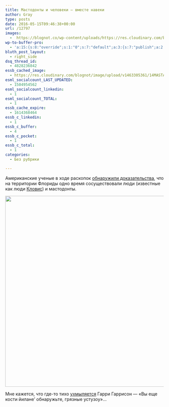 ```yaml
---
title: Мастодонты и человеки — вместе навеки
author: Gray
type: posts
date: 2016-05-15T09:46:38+00:00
url: /12797
images:
  -  https://blognot.co/wp-content/uploads/https://res.cloudinary.com/blognot/image/upload/v1463305361/14MASTADON1-master768_sk69ie.jpg
wp-to-buffer-pro:
  - 'a:15:{s:8:"override";s:1:"0";s:7:"default";a:3:{s:7:"publish";a:2:{s:7:"enabled";s:1:"1";s:6:"status";a:1:{i:0;a:7:{s:5:"image";s:1:"1";s:11:"sub_profile";i:0;s:7:"message";s:13:"{title} {url}";s:8:"schedule";s:12:"queue_bottom";s:4:"days";s:1:"0";s:5:"hours";s:1:"0";s:7:"minutes";s:1:"0";}}}s:6:"update";a:1:{s:6:"status";a:1:{i:0;a:7:{s:5:"image";s:1:"0";s:11:"sub_profile";i:0;s:7:"message";s:27:"Updated Post: {title} {url}";s:8:"schedule";s:12:"queue_bottom";s:4:"days";s:1:"0";s:5:"hours";s:1:"0";s:7:"minutes";s:1:"0";}}}s:10:"conditions";a:1:{s:8:"post_tag";s:0:"";}}s:24:"530daa0d7e66d33475000043";a:3:{s:7:"publish";a:1:{s:6:"status";a:1:{i:0;a:7:{s:5:"image";s:1:"0";s:11:"sub_profile";i:0;s:7:"message";s:0:"";s:8:"schedule";s:12:"queue_bottom";s:4:"days";s:1:"0";s:5:"hours";s:1:"0";s:7:"minutes";s:1:"0";}}}s:6:"update";a:1:{s:6:"status";a:1:{i:0;a:7:{s:5:"image";s:1:"0";s:11:"sub_profile";i:0;s:7:"message";s:0:"";s:8:"schedule";s:12:"queue_bottom";s:4:"days";s:1:"0";s:5:"hours";s:1:"0";s:7:"minutes";s:1:"0";}}}s:10:"conditions";a:1:{s:8:"post_tag";s:0:"";}}s:24:"5559ad520fc54cee1e8b4567";a:3:{s:7:"publish";a:1:{s:6:"status";a:1:{i:0;a:7:{s:5:"image";s:1:"0";s:11:"sub_profile";i:0;s:7:"message";s:0:"";s:8:"schedule";s:12:"queue_bottom";s:4:"days";s:1:"0";s:5:"hours";s:1:"0";s:7:"minutes";s:1:"0";}}}s:6:"update";a:1:{s:6:"status";a:1:{i:0;a:7:{s:5:"image";s:1:"0";s:11:"sub_profile";i:0;s:7:"message";s:0:"";s:8:"schedule";s:12:"queue_bottom";s:4:"days";s:1:"0";s:5:"hours";s:1:"0";s:7:"minutes";s:1:"0";}}}s:10:"conditions";a:1:{s:8:"post_tag";s:0:"";}}s:24:"5559ae040fc54c3a208b4567";a:3:{s:7:"publish";a:1:{s:6:"status";a:1:{i:0;a:7:{s:5:"image";s:1:"0";s:11:"sub_profile";i:0;s:7:"message";s:0:"";s:8:"schedule";s:12:"queue_bottom";s:4:"days";s:1:"0";s:5:"hours";s:1:"0";s:7:"minutes";s:1:"0";}}}s:6:"update";a:1:{s:6:"status";a:1:{i:0;a:7:{s:5:"image";s:1:"0";s:11:"sub_profile";i:0;s:7:"message";s:0:"";s:8:"schedule";s:12:"queue_bottom";s:4:"days";s:1:"0";s:5:"hours";s:1:"0";s:7:"minutes";s:1:"0";}}}s:10:"conditions";a:1:{s:8:"post_tag";s:0:"";}}s:24:"5559ae1e0fc54c29208b4569";a:3:{s:7:"publish";a:1:{s:6:"status";a:1:{i:0;a:7:{s:5:"image";s:1:"0";s:11:"sub_profile";i:0;s:7:"message";s:0:"";s:8:"schedule";s:12:"queue_bottom";s:4:"days";s:1:"0";s:5:"hours";s:1:"0";s:7:"minutes";s:1:"0";}}}s:6:"update";a:1:{s:6:"status";a:1:{i:0;a:7:{s:5:"image";s:1:"0";s:11:"sub_profile";i:0;s:7:"message";s:0:"";s:8:"schedule";s:12:"queue_bottom";s:4:"days";s:1:"0";s:5:"hours";s:1:"0";s:7:"minutes";s:1:"0";}}}s:10:"conditions";a:1:{s:8:"post_tag";s:0:"";}}s:24:"55b23a2b474329b366ad5931";a:3:{s:7:"publish";a:1:{s:6:"status";a:1:{i:0;a:7:{s:5:"image";s:1:"0";s:11:"sub_profile";i:0;s:7:"message";s:23:"New Post: {title} {url}";s:8:"schedule";s:12:"queue_bottom";s:4:"days";s:1:"0";s:5:"hours";s:1:"0";s:7:"minutes";s:1:"0";}}}s:6:"update";a:1:{s:6:"status";a:1:{i:0;a:7:{s:5:"image";s:1:"0";s:11:"sub_profile";i:0;s:7:"message";s:23:"New Post: {title} {url}";s:8:"schedule";s:12:"queue_bottom";s:4:"days";s:1:"0";s:5:"hours";s:1:"0";s:7:"minutes";s:1:"0";}}}s:10:"conditions";a:1:{s:8:"post_tag";s:0:"";}}s:24:"55b23a44474329f162ad5939";a:3:{s:7:"publish";a:1:{s:6:"status";a:1:{i:0;a:7:{s:5:"image";s:1:"0";s:11:"sub_profile";i:0;s:7:"message";s:23:"New Post: {title} {url}";s:8:"schedule";s:12:"queue_bottom";s:4:"days";s:1:"0";s:5:"hours";s:1:"0";s:7:"minutes";s:1:"0";}}}s:6:"update";a:1:{s:6:"status";a:1:{i:0;a:7:{s:5:"image";s:1:"0";s:11:"sub_profile";i:0;s:7:"message";s:23:"New Post: {title} {url}";s:8:"schedule";s:12:"queue_bottom";s:4:"days";s:1:"0";s:5:"hours";s:1:"0";s:7:"minutes";s:1:"0";}}}s:10:"conditions";a:1:{s:8:"post_tag";s:0:"";}}s:24:"4eb3e9e6512f7eb575000000";a:4:{s:7:"enabled";s:1:"1";s:7:"publish";a:1:{s:6:"status";a:1:{i:0;a:7:{s:5:"image";s:1:"0";s:11:"sub_profile";i:0;s:7:"message";s:0:"";s:8:"schedule";s:12:"queue_bottom";s:4:"days";s:1:"0";s:5:"hours";s:1:"0";s:7:"minutes";s:1:"0";}}}s:6:"update";a:1:{s:6:"status";a:1:{i:0;a:7:{s:5:"image";s:1:"0";s:11:"sub_profile";i:0;s:7:"message";s:0:"";s:8:"schedule";s:12:"queue_bottom";s:4:"days";s:1:"0";s:5:"hours";s:1:"0";s:7:"minutes";s:1:"0";}}}s:10:"conditions";a:1:{s:8:"post_tag";s:0:"";}}s:24:"505c4e6d1b81f6966a000022";a:3:{s:7:"publish";a:1:{s:6:"status";a:1:{i:0;a:7:{s:5:"image";s:1:"0";s:11:"sub_profile";i:0;s:7:"message";s:0:"";s:8:"schedule";s:12:"queue_bottom";s:4:"days";s:1:"0";s:5:"hours";s:1:"0";s:7:"minutes";s:1:"0";}}}s:6:"update";a:1:{s:6:"status";a:1:{i:0;a:7:{s:5:"image";s:1:"0";s:11:"sub_profile";i:0;s:7:"message";s:0:"";s:8:"schedule";s:12:"queue_bottom";s:4:"days";s:1:"0";s:5:"hours";s:1:"0";s:7:"minutes";s:1:"0";}}}s:10:"conditions";a:1:{s:8:"post_tag";s:0:"";}}s:24:"000000000000000000025630";a:4:{s:7:"enabled";s:1:"1";s:7:"publish";a:1:{s:6:"status";a:1:{i:0;a:7:{s:5:"image";s:1:"0";s:11:"sub_profile";i:0;s:7:"message";s:0:"";s:8:"schedule";s:12:"queue_bottom";s:4:"days";s:1:"0";s:5:"hours";s:1:"0";s:7:"minutes";s:1:"0";}}}s:6:"update";a:1:{s:6:"status";a:1:{i:0;a:7:{s:5:"image";s:1:"0";s:11:"sub_profile";i:0;s:7:"message";s:0:"";s:8:"schedule";s:12:"queue_bottom";s:4:"days";s:1:"0";s:5:"hours";s:1:"0";s:7:"minutes";s:1:"0";}}}s:10:"conditions";a:1:{s:8:"post_tag";s:0:"";}}s:24:"52299b3a6771caf57c000000";a:4:{s:7:"enabled";s:1:"1";s:7:"publish";a:1:{s:6:"status";a:1:{i:0;a:7:{s:5:"image";s:1:"0";s:11:"sub_profile";i:0;s:7:"message";s:0:"";s:8:"schedule";s:12:"queue_bottom";s:4:"days";s:1:"0";s:5:"hours";s:1:"0";s:7:"minutes";s:1:"0";}}}s:6:"update";a:1:{s:6:"status";a:1:{i:0;a:7:{s:5:"image";s:1:"0";s:11:"sub_profile";i:0;s:7:"message";s:0:"";s:8:"schedule";s:12:"queue_bottom";s:4:"days";s:1:"0";s:5:"hours";s:1:"0";s:7:"minutes";s:1:"0";}}}s:10:"conditions";a:1:{s:8:"post_tag";s:0:"";}}s:24:"5277fb456f9ada80020001f3";a:4:{s:7:"enabled";s:1:"1";s:7:"publish";a:1:{s:6:"status";a:1:{i:0;a:7:{s:5:"image";s:1:"0";s:11:"sub_profile";i:0;s:7:"message";s:0:"";s:8:"schedule";s:12:"queue_bottom";s:4:"days";s:1:"0";s:5:"hours";s:1:"0";s:7:"minutes";s:1:"0";}}}s:6:"update";a:1:{s:6:"status";a:1:{i:0;a:7:{s:5:"image";s:1:"0";s:11:"sub_profile";i:0;s:7:"message";s:0:"";s:8:"schedule";s:12:"queue_bottom";s:4:"days";s:1:"0";s:5:"hours";s:1:"0";s:7:"minutes";s:1:"0";}}}s:10:"conditions";a:1:{s:8:"post_tag";s:0:"";}}s:24:"52cfc979d35725695300000c";a:3:{s:7:"publish";a:1:{s:6:"status";a:1:{i:0;a:7:{s:5:"image";s:1:"0";s:11:"sub_profile";i:0;s:7:"message";s:0:"";s:8:"schedule";s:12:"queue_bottom";s:4:"days";s:1:"0";s:5:"hours";s:1:"0";s:7:"minutes";s:1:"0";}}}s:6:"update";a:1:{s:6:"status";a:1:{i:0;a:7:{s:5:"image";s:1:"0";s:11:"sub_profile";i:0;s:7:"message";s:0:"";s:8:"schedule";s:12:"queue_bottom";s:4:"days";s:1:"0";s:5:"hours";s:1:"0";s:7:"minutes";s:1:"0";}}}s:10:"conditions";a:1:{s:8:"post_tag";s:0:"";}}s:24:"52cfc9f1d357255053000025";a:3:{s:7:"publish";a:1:{s:6:"status";a:1:{i:0;a:7:{s:5:"image";s:1:"0";s:11:"sub_profile";i:0;s:7:"message";s:0:"";s:8:"schedule";s:12:"queue_bottom";s:4:"days";s:1:"0";s:5:"hours";s:1:"0";s:7:"minutes";s:1:"0";}}}s:6:"update";a:1:{s:6:"status";a:1:{i:0;a:7:{s:5:"image";s:1:"0";s:11:"sub_profile";i:0;s:7:"message";s:0:"";s:8:"schedule";s:12:"queue_bottom";s:4:"days";s:1:"0";s:5:"hours";s:1:"0";s:7:"minutes";s:1:"0";}}}s:10:"conditions";a:1:{s:8:"post_tag";s:0:"";}}}'
bluth_post_layout:
  - right_side
dsq_thread_id:
  - 4828236842
essb_cached_image:
  - https://res.cloudinary.com/blognot/image/upload/v1463305361/14MASTADON1-master768_sk69ie.jpg
esml_socialcount_LAST_UPDATED:
  - 1504954562
esml_socialcount_linkedin:
  - 1
esml_socialcount_TOTAL:
  - 1
essb_cache_expire:
  - 1614368464
essb_c_linkedin:
  - 1
essb_c_buffer:
  - 4
essb_c_pocket:
  - 1
essb_c_total:
  - 1
categories:
  - Без рубрики

---
```








Американские ученые в ходе раскопок [обнаружили доказательства][1], что на территории Флориды одно время сосуществовали люди (известные как люди [Кловис][2]) и мастодонты.

<img data-attachment-id="12798" data-permalink="https://blognot.co/12797/14mastadon1-master768_sk69ie" data-orig-file="https://i1.wp.com/blognot.co/wp-content/uploads/https://i1.wp.com/res.cloudinary.com/blognot/image/upload/v1463305361/14MASTADON1-master768_sk69ie.jpg?resize=740%2C608&#038;ssl=1?fit=768%2C631&ssl=1" data-orig-size="768,631" data-comments-opened="1" data-image-meta="{&quot;aperture&quot;:&quot;0&quot;,&quot;credit&quot;:&quot;&quot;,&quot;camera&quot;:&quot;&quot;,&quot;caption&quot;:&quot;&quot;,&quot;created_timestamp&quot;:&quot;0&quot;,&quot;copyright&quot;:&quot;&quot;,&quot;focal_length&quot;:&quot;0&quot;,&quot;iso&quot;:&quot;0&quot;,&quot;shutter_speed&quot;:&quot;0&quot;,&quot;title&quot;:&quot;14MASTADON1-master768_sk69ie&quot;}" data-image-title="14MASTADON1-master768_sk69ie" data-image-description="" data-medium-file="https://i1.wp.com/blognot.co/wp-content/uploads/https://i1.wp.com/res.cloudinary.com/blognot/image/upload/v1463305361/14MASTADON1-master768_sk69ie.jpg?resize=740%2C608&#038;ssl=1?fit=300%2C246&ssl=1" data-large-file="https://i1.wp.com/blognot.co/wp-content/uploads/https://i1.wp.com/res.cloudinary.com/blognot/image/upload/v1463305361/14MASTADON1-master768_sk69ie.jpg?resize=740%2C608&#038;ssl=1?fit=740%2C608&ssl=1" class="aligncenter wp-image-12798" src="https://i1.wp.com/res.cloudinary.com/blognot/image/upload/v1463305361/14MASTADON1-master768_sk69ie.jpg?resize=740%2C608&#038;ssl=1" width="740" height="608" data-recalc-dims="1" /> 

Мне кажется, что где-то тихо [ухмыляется][3] Гарри Гаррисон — &#171;Вы еще кости йилане&#8217; обнаружьте, грязные устузоу&#187;…

 [1]: http://www.nytimes.com/2016/05/14/science/humans-mastodons-florida.html?partner=rss&emc=rss&smid=tw-nytimes&smtyp=cur&_r=0
 [2]: https://ru.wikipedia.org/wiki/%D0%9A%D0%BB%D0%BE%D0%B2%D0%B8%D1%81_(%D0%BA%D1%83%D0%BB%D1%8C%D1%82%D1%83%D1%80%D0%B0)
 [3]: https://en.wikipedia.org/wiki/West_of_Eden
